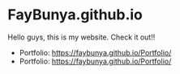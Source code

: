 # FayBunya.github.io
Hello guys, this is my website. Check it out!!

- Portfolio: https://faybunya.github.io/Portfolio/
- Portfolio: https://faybunya.github.io/Portfolio/
